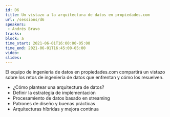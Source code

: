 ```yaml
---
id: D6
title: Un vistazo a la arquitectura de datos en propiedades.com
url: /sessions/d6
speakers:
 - Andrés Bravo
tracks:
block: a
time_start: 2021-06-01T16:00:00-05:00
time_end: 2021-06-01T16:45:00-05:00
video:
slides:
---
```


El equipo de ingeniería de datos en propiedades.com compartirá un vistazo sobre los retos de ingeniería de datos que enfrentan y cómo los resuelven.

* ¿Cómo plantear una arquitectura de datos?
* Definir la estrategia de implementación
* Procesamiento de datos basado en streaming
* Patrones de diseño y buenas prácticas
* Arquitecturas híbridas y mejora continua
